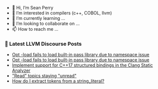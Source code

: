- 👋 Hi, I’m Sean Perry
- 👀 I’m interested in compilers (c++, COBOL, llvm)
- 🌱 I’m currently learning ...
- 💞️ I’m looking to collaborate on ...
- 📫 How to reach me ...

<!---
s66perry/s66perry is a ✨ special ✨ repository because its `README.md` (this file) appears on your GitHub profile.
You can click the Preview link to take a look at your changes.
--->
### 📕 Latest LLVM Discourse Posts

<!-- DISCOURSE-LLVM:START -->
- [Opt -load fails to load built-in pass library due to namespace issue](https://discourse.llvm.org/t/opt-load-fails-to-load-built-in-pass-library-due-to-namespace-issue/61065#post_2)
- [Opt -load fails to load built-in pass library due to namespace issue](https://discourse.llvm.org/t/opt-load-fails-to-load-built-in-pass-library-due-to-namespace-issue/61065#post_1)
- [Implement support for C++17 structured bindings in the Clang Static Analyzer](https://discourse.llvm.org/t/implement-support-for-c-17-structured-bindings-in-the-clang-static-analyzer/60588#post_10)
- [&quot;Read&quot; topics staying &quot;unread&quot;](https://discourse.llvm.org/t/read-topics-staying-unread/61063#post_1)
- [How do I extract tokens from a string_literal?](https://discourse.llvm.org/t/how-do-i-extract-tokens-from-a-string-literal/60425#post_2)
<!-- DISCOURSE-LLVM:END -->
